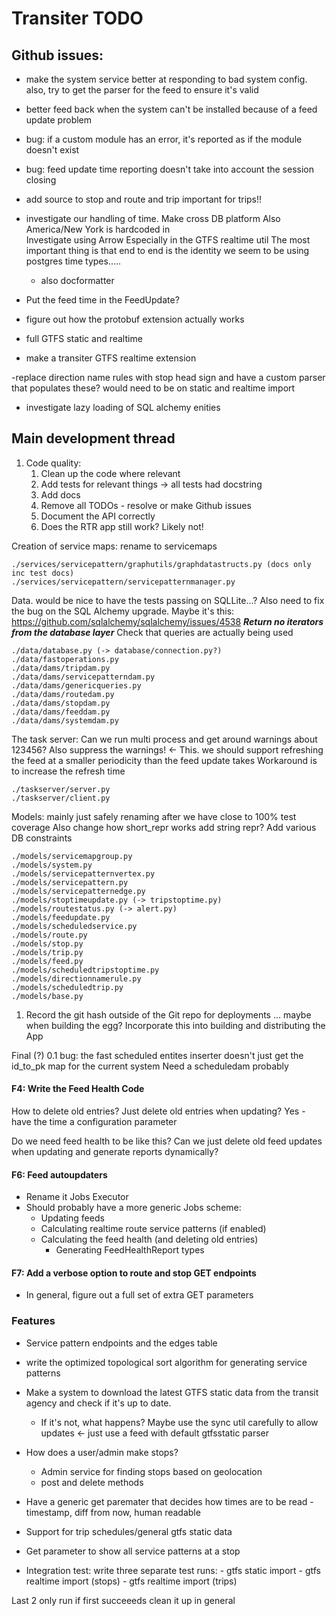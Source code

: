 # Transiter TODO
## Github issues:

- make the system service better at responding to bad system config.
    also, try to get the parser for the feed to ensure it's valid
    
- better feed back when the system can't be installed because of a feed update
    problem
- bug: if a custom module has an error, it's reported as if the module
    doesn't exist
    
- bug: feed update time reporting doesn't take into account
    the session closing
    
- add source to stop and route and trip
important for trips!!
    
- investigate our handling of time. Make cross DB platform 
    Also America/New York is hardcoded in  
       Investigate using Arrow
     Especially in the GTFS realtime util
     The most important thing is that end to end is the identity
     we seem to be using postgres time types.....
     
   - also docformatter
     
- Put the feed time in the FeedUpdate?


- figure out how the protobuf extension actually works

- full GTFS static and realtime


- make a transiter GTFS realtime extension

-replace direction name rules with stop head sign and
    have a custom parser that populates these? would need
    to be on static and realtime import
- investigate lazy loading of SQL alchemy enities
## Main development thread

1. Code quality:
    1. Clean up the code where relevant
    1. Add tests for relevant things
            -> all tests had docstring
    1. Add docs
    1. Remove all TODOs - resolve or make Github issues
    1. Document the API correctly
    1. Does the RTR app still work? Likely not!



Creation of service maps:
rename to servicemaps

    ./services/servicepattern/graphutils/graphdatastructs.py (docs only inc test docs)
    ./services/servicepattern/servicepatternmanager.py

Data. would be nice to have the tests passing on SQLLite...?
Also need to fix the bug on the SQL Alchemy upgrade.
 Maybe it's this: https://github.com/sqlalchemy/sqlalchemy/issues/4538
***Return no iterators from the database layer***
Check that queries are actually being used

    ./data/database.py (-> database/connection.py?)
    ./data/fastoperations.py
    ./data/dams/tripdam.py
    ./data/dams/servicepatterndam.py
    ./data/dams/genericqueries.py
    ./data/dams/routedam.py
    ./data/dams/stopdam.py
    ./data/dams/feeddam.py
    ./data/dams/systemdam.py

The task server:
Can we run multi process and get around warnings about 123456?
Also suppress the warnings! <- This. we should support refreshing the 
feed at a smaller periodicity than the feed update takes
Workaround is to increase the refresh time

    ./taskserver/server.py
    ./taskserver/client.py
    
Models: mainly just safely renaming after we have close to 100% test coverage
Also change how short_repr works
add string repr?
Add various DB constraints

    ./models/servicemapgroup.py
    ./models/system.py
    ./models/servicepatternvertex.py
    ./models/servicepattern.py
    ./models/servicepatternedge.py
    ./models/stoptimeupdate.py (-> tripstoptime.py)
    ./models/routestatus.py (-> alert.py)
    ./models/feedupdate.py
    ./models/scheduledservice.py 
    ./models/route.py
    ./models/stop.py
    ./models/trip.py
    ./models/feed.py
    ./models/scheduledtripstoptime.py
    ./models/directionnamerule.py
    ./models/scheduledtrip.py
    ./models/base.py



1. Record the git hash outside of the Git repo for deployments ... 
    maybe when building the egg?
Incorporate this into building and distributing the App


Final (?) 0.1 bug: the fast scheduled entites inserter doesn't just 
get the id_to_pk map for the current system
Need a scheduledam probably

#### F4: Write the Feed Health Code
How to delete old entries?
Just delete old entries when updating?
Yes - have the time a configuration parameter

Do we need feed health to be like this?
Can we just delete old feed updates when updating
and generate reports dynamically? 

#### F6: Feed autoupdaters
- Rename it Jobs Executor   
- Should probably have a more generic Jobs scheme:
    - Updating feeds
    - Calculating realtime route service patterns (if enabled)
    - Calculating the feed health (and deleting old entries)
        - Generating FeedHealthReport types
    
#### F7: Add a verbose option to route and stop GET endpoints

- In general, figure out a full set of extra GET parameters
   
### Features
- Service pattern endpoints and the edges table
- write the optimized topological 
sort algorithm for generating service patterns
- Make a system to download the latest GTFS static data 
    from the transit agency
    and check if it's up to date.
    - If it's not, what happens? 
    Maybe use the sync util carefully to allow updates <- just use a feed with
        default gtfsstatic parser
- How does a user/admin make stops? 
    - Admin service for
       finding stops based on geolocation
    - post and delete methods
- Have a generic get paremater that decides how times are to be read -
    timestamp, diff from now, human readable
- Support for trip schedules/general gtfs static data
- Get parameter to show all service patterns at a stop


    
- Integration test:
    write three separate test runs:
        - gtfs static import 
        - gtfs realtime import (stops)
        - gtfs realtime import (trips)
        
Last 2 only run if first succeeeds
clean it up in general



